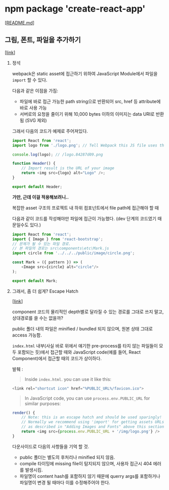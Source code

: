 # npm package 'create-react-app'
[[README.md]('https://github.com/facebookincubator/create-react-app')]

## 그림, 폰트, 파일을 추가하기
[[link](https://github.com/facebookincubator/create-react-app/blob/master/packages/react-scripts/template/README.md#adding-images-fonts-and-files)]

1. 정석

    webpack은 static asset에 접근하기 위하여 JavaScript Module에서 파일을 `import` 할 수 있다.

    다음과 같은 이점을 가짐:

    - 파일에 바로 접근 가능한 path string으로 반환되어 src, href 등 attribute에 바로 사용 가능
    - 서버로의 요청을 줄이기 위해 10,000 bytes 이하의 이미지는 data URI로 반환됨 (SVG 제외)

    그래서 다음의 코드가 예제로 주어져있다.

    ``` js
    import React from 'react';
    import logo from './logo.png'; // Tell Webpack this JS file uses this image

    console.log(logo); // /logo.84287d09.png

    function Header() {
        // Import result is the URL of your image
        return <img src={logo} alt="Logo" />;
    }

    export default Header;
    ```

    __가만, 근데 이걸 적용해보려니..__

    복잡한 asset 구조의 프로젝트 내 하위 컴포넌트에서 file path에 접근해야 할 때
    
    다음과 같이 코드를 작성해야만 파일에 접근이 가능했다. (dev 단계의 코드였기 때문일수도 있다.)

    ``` js
    import React from 'react';
    import { Image } from 'react-bootstrap';
    // 문제가 될 수 있는 파일 경로.
    // 본 파일의 경로는 src\components\etc\Mark.js
    import circle from '../../../public/image/circle.png';

    const Mark = ({ pattern }) => (
        <Image src={circle} alt="circle"/>
    );

    export default Mark;
    ```

2. 그래서, 좀 더 쉽게? Escape Hatch

    [[link]('https://github.com/facebookincubator/create-react-app/blob/master/packages/react-scripts/template/README.md#using-the-public-folder')]

    component 코드의 물리적인 depth별로 달라질 수 있는 경로를 그대로 쓰지 말고, 상대경로를 쓸 수는 없을까?
    
    public 폴더 내의 파일은 minified / bundled 되지 않으며, 원본 상태 그대로 access 가능함.

    `index.html` 내부(사실 바로 위에서 얘기한 pre-process를 타지 않는 파일들이 모두 포함되는 듯)에서 접근할 때와 JavaScript code(예를 들어, React Component)에서 접근할 때의 코드가 상이하다.

    발췌 :
    > Inside `index.html`. you can use it like this:

    ``` js
    <link rel="shortcut icon" href="%PUBLIC_URL%/favicon.ico">
    ```

    > In JavaScript code, you can use `process.env.PUBLIC_URL` for similar purposes:

    ``` js
    render() {
        // Note: this is an escape hatch and should be used sparingly!
        // Normally we recommend using 'import' for getting assets URLs
        // as described in "Adding Images and Fonts" above this section.
        return <img src={process.env.PUBLIC_URL + '/img/logo.png'} />
    }
    ```

    다운사이드로 다음의 사항들을 기억 할 것.
    - public 폴더는 별도의 후처리나 minified 되지 않음.
    - compile 타이밍에 missing file이 탐지되지 않으며, 사용자 접근시 404 에러를 발생시킴. 
    - 파일명이 content hash를 포함하지 않기 때문에 querry args를 포함하거나 파일명이 변경 될 때마다 이를 수정해주어야 한다.